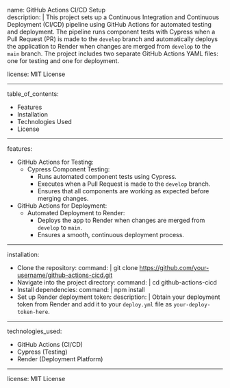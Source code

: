name: GitHub Actions CI/CD Setup  
description: |
  This project sets up a Continuous Integration and Continuous Deployment (CI/CD) pipeline using GitHub Actions for automated testing and deployment. The pipeline runs component tests with Cypress when a Pull Request (PR) is made to the `develop` branch and automatically deploys the application to Render when changes are merged from `develop` to the `main` branch. The project includes two separate GitHub Actions YAML files: one for testing and one for deployment.  


license: MIT License

---

table_of_contents:
  - Features
  - Installation
  - Technologies Used
  - License

---

features:
  - GitHub Actions for Testing:
      - Cypress Component Testing:
          - Runs automated component tests using Cypress.
          - Executes when a Pull Request is made to the `develop` branch.
          - Ensures that all components are working as expected before merging changes.
  - GitHub Actions for Deployment:
      - Automated Deployment to Render:
          - Deploys the app to Render when changes are merged from `develop` to `main`.
          - Ensures a smooth, continuous deployment process.

---

installation:
  - Clone the repository:
      command: |
        git clone https://github.com/your-username/github-actions-cicd.git
  - Navigate into the project directory:
      command: |
        cd github-actions-cicd
  - Install dependencies:
      command: |
        npm install
  - Set up Render deployment token:
      description: |
        Obtain your deployment token from Render and add it to your `deploy.yml` file as `your-deploy-token-here`.

---

technologies_used:
  - GitHub Actions (CI/CD)
  - Cypress (Testing)
  - Render (Deployment Platform)

---

license: MIT License
